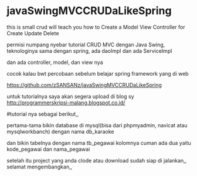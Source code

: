 # javaSwingMVCCRUDaLikeSpring
this is small crud will teach you how to Create a Model View Controller for Create Update Delete


permisi numpang nyebar tutorial CRUD MVC dengan Java Swing, teknologinya sama dengan spring, ada daoImpl dan ada ServiceImpl

dan ada controller, model, dan view nya

cocok kalau bwt percobaan sebelum belajar spring framework yang di web

https://github.com/zSANSANz/javaSwingMVCCRUDaLikeSpring

untuk tutorialnya saya akan segera upload di blog sy
http://programmerskripsi-malang.blogspot.co.id/

#tutorial nya sebagai berikut,, 


pertama-tama bikin database di mysql(bisa dari phpmyadmin, navicat atau mysqlworkbanch) dengan nama db_karaoke

dan bikin tabelnya dengan nama tb_pegawai
kolomnya cuman ada dua yaitu kode_pegawai dan nama_pegawai

setelah itu project yang anda clode atau download sudah siap di jalankan,, selamat mengembangkan,,

